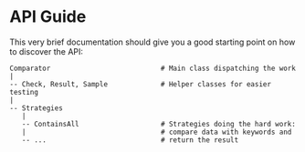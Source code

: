 # API Guide

This very brief documentation should give you a good starting point on how to discover the API:

```
Comparator                           # Main class dispatching the work
|
-- Check, Result, Sample             # Helper classes for easier testing
|
-- Strategies
   |
   -- ContainsAll                    # Strategies doing the hard work:
   |                                 # compare data with keywords and
   -- ...                            # return the result
```
